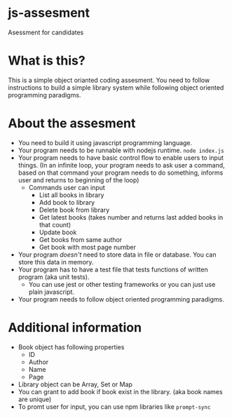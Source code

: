 # js-assesment
Asessment for candidates

# What is this? 
This is a simple object orianted coding assesment. You need to follow instructions to build a simple library system while following object oriented programming paradigms. 

# About the assesment
 - You need to build it using javascript programming language.
 - Your program needs to be runnable with nodejs runtime. `node index.js`
 - Your program needs to have basic control flow to enable users to input things. (In an infinite loop, your program needs to ask user a command, based on that command your program needs to do something, informs user and returns to beginning of the loop)
    - Commands user can input
      - List all books in library
      - Add book to library
      - Delete book from library
      - Get latest books (takes number and returns last added books in that count)
      - Update book
      - Get books from same author
      - Get book with most page number
 - Your program *doesn't* need to store data in file or database. You can store this data in memory.
 - Your program has to have a test file that tests functions of written program (aka unit tests).
   - You can use jest or other testing frameworks or you can just use plain javascript.
 - Your program needs to follow object oriented programming paradigms.
 
 # Additional information
  - Book object has following properties
    - ID
    - Author
    - Name
    - Page
  - Library object can be Array, Set or Map 
  - You can grant to add book if book exist in the library. (aka book names are unique)
  - To promt user for input, you can use npm libraries like `prompt-sync`
